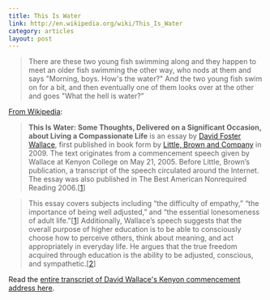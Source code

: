 ```yaml
---
title: This Is Water
link: http://en.wikipedia.org/wiki/This_Is_Water
category: articles
layout: post
---
```


> There are these two young fish swimming along and they happen to meet an older
> fish swimming the other way, who nods at them and says "Morning, boys. How's
> the water?" And the two young fish swim on for a bit, and then eventually one
> of them looks over at the other and goes "What the hell is water?"

[From Wikipedia][5]:

> **This Is Water: Some Thoughts, Delivered on a Significant Occasion, about
> Living a Compassionate Life** is an essay by [David Foster Wallace][1], first
> published in book form by [Little, Brown and Company][2] in 2009. The text
> originates from a commencement speech given by Wallace at Kenyon College on
> May 21, 2005. Before Little, Brown’s publication, a transcript of the speech
> circulated around the Internet. The essay was also published in The Best
> American Nonrequired Reading 2006.[[1][3]]

> This essay covers subjects including “the difficulty of empathy,” “the
> importance of being well adjusted,” and “the essential lonesomeness of adult
> life.”[[1][3]] Additionally, Wallace’s speech suggests that the overall
> purpose of higher education is to be able to consciously choose how to
> perceive others, think about meaning, and act appropriately in everyday life.
> He argues that the true freedom acquired through education is the ability to
> be adjusted, conscious, and sympathetic.[[2][4]]

Read the [entire transcript of David Wallace's Kenyon commencement address
here][6].


[1]: http://en.wikipedia.org/wiki/David_Foster_Wallace
[2]: http://en.wikipedia.org/wiki/Little,_Brown_and_Company
[3]: http://en.wikipedia.org/wiki/This_Is_Water#cite_note-Bissell-1
[4]: http://en.wikipedia.org/wiki/This_Is_Water#cite_note-2
[5]: http://en.wikipedia.org/wiki/This_Is_Water
[6]: /files/content/article/2013/05/transcript_2005_kenyon_commencement_address.pdf
[7]: http://web.ics.purdue.edu/~drkelly/DFWKenyonAddress2005.pdf
